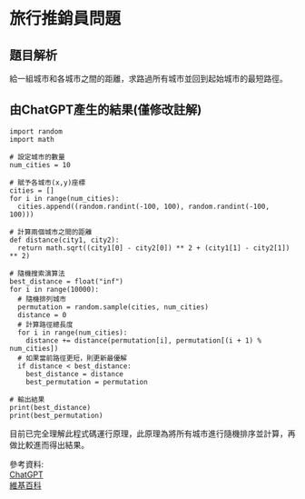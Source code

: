 # 旅行推銷員問題
## 題目解析
給一組城市和各城市之間的距離，求路過所有城市並回到起始城市的最短路徑。

## 由ChatGPT產生的結果(僅修改註解)
```
import random
import math

# 設定城市的數量
num_cities = 10

# 賦予各城市(x,y)座標
cities = []
for i in range(num_cities):
  cities.append((random.randint(-100, 100), random.randint(-100, 100)))

# 計算兩個城市之間的距離
def distance(city1, city2):
  return math.sqrt((city1[0] - city2[0]) ** 2 + (city1[1] - city2[1]) ** 2)

# 隨機搜索演算法
best_distance = float("inf")
for i in range(10000):
  # 隨機排列城市
  permutation = random.sample(cities, num_cities)
  distance = 0
  # 計算路徑總長度
  for i in range(num_cities):
    distance += distance(permutation[i], permutation[(i + 1) % num_cities])
  # 如果當前路徑更短，則更新最優解
  if distance < best_distance:
    best_distance = distance
    best_permutation = permutation

# 輸出結果
print(best_distance)
print(best_permutation)
```

目前已完全理解此程式碼運行原理，此原理為將所有城市進行隨機排序並計算，再做比較進而得出結果。

參考資料:   
[ChatGPT](https://openai.com/blog/chatgpt/)   
[維基百科](https://zh.wikipedia.org/zh-tw/%E6%97%85%E8%A1%8C%E6%8E%A8%E9%94%80%E5%91%98%E9%97%AE%E9%A2%98)